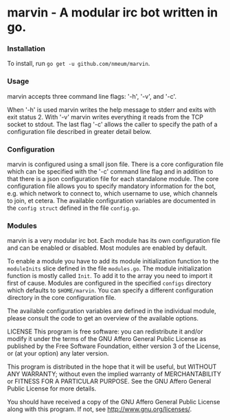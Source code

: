 # marvin - A modular irc bot written in go.

### Installation
To install, run `go get -u github.com/nmeum/marvin`.

### Usage
marvin accepts three command line flags: '-h', '-v', and '-c'.

When '-h' is used marvin writes the help message to stderr and exits with exit status 2. With '-v' marvin writes everything it reads from the TCP socket to stdout.
The last flag '-c' allows the caller to specify the path of a configuration file described in greater detail below.

### Configuration
marvin is configured using a small json file. There is a core configuration file which can be specified with the '-c' command line flag and in addition to that there is a json configuration file for each standalone module.
The core configuration file allows you to specify mandatory information for the bot, e.g. which network to connect to, which username to use, which channels to join, et cetera.
The available configuration variables are documented in the `config struct` defined in the file `config.go`.

### Modules
marvin is a very modular irc bot. Each module has its own configuration file and can be enabled or disabled. Most modules are enabled by default.

To enable a module you have to add its module initialization function to the `moduleInits` slice defined in the file `modules.go`.
The module initialization function is mostly called `Init`. To add it to the array you need to import it first of cause.
Modules are configured in the specified `configs` directory which defaults to `$HOME/marvin`. You can specify a different configuration directory in the core configuration file.

The available configuration variables are defined in the individual module, please consult the code to get an overview of the available options.

LICENSE
This program is free software: you can redistribute it and/or
modify it under the terms of the GNU Affero General Public
License as published by the Free Software Foundation, either
version 3 of the License, or (at your option) any later version.

This program is distributed in the hope that it will be useful,
but WITHOUT ANY WARRANTY; without even the implied warranty of
MERCHANTABILITY or FITNESS FOR A PARTICULAR PURPOSE. See the GNU
Affero General Public License for more details.

You should have received a copy of the GNU Affero General Public
License along with this program. If not, see
<http://www.gnu.org/licenses/>.
